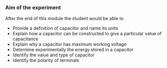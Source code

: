 ### Aim of the experiment

After the end of this module the student would be able to
- Provide a definition of capacitor and name its units
- Explain how a capacitor can be constructed to give a particular value of capacitance
- Explain why a capacitor has maximum working voltage
- Determine experimentally the energy stored in a capacitor
- Identify the value and type of capacitor
- Identify the polarity of terminals